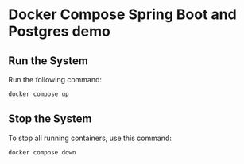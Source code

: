 # Docker Compose Spring Boot and Postgres demo

## Run the System
Run the following command:
```bash
docker compose up
```

## Stop the System
To stop all running containers, use this command:
```bash
docker compose down
